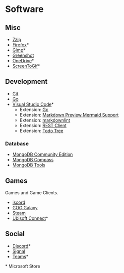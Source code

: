 # Software

## Misc

- [7zip](https://www.7-zip.org/download.html)
- [Firefox](https://apps.microsoft.com/detail/9nzvdkpmr9rd)*
- [Gimp](https://apps.microsoft.com/detail/xpdm27w10192q0)*
- [Greenshot](https://getgreenshot.org/downloads/)
- [OneDrive](https://apps.microsoft.com/detail/9wzdncrfj1p3)*
- [ScreenToGif](https://apps.microsoft.com/detail/9n3sqk8pds8g)*

## Development

- [Git](https://git-scm.com/downloads)
- [Go](https://go.dev/dl/)
- [Visual Studio Code](https://apps.microsoft.com/detail/xp9khm4bk9fz7q)*
  - Extension: [Go](https://marketplace.visualstudio.com/items?itemName=golang.Go)
  - Extension: [Markdown Preview Mermaid Support](https://marketplace.visualstudio.com/items?itemName=bierner.markdown-mermaid)
  - Extension: [markdownlint](https://marketplace.visualstudio.com/items?itemName=DavidAnson.vscode-markdownlint)
  - Extension: [REST Client](https://marketplace.visualstudio.com/items?itemName=humao.rest-client)
  - Extension: [Todo Tree](https://marketplace.visualstudio.com/items?itemName=Gruntfuggly.todo-tree)

### Database

- [MongoDB Community Edition](https://www.mongodb.com/try/download/community)
- [MongoDB Compass](https://www.mongodb.com/products/tools/compass)
- [MongoDB Tools](https://www.mongodb.com/try/download/database-tools)

## Games

Games and Game Clients.

- [iscord](https://www.ea.com/ea-app)
- [GOG Galaxy](https://www.gog.com/galaxy)
- [Steam](https://store.steampowered.com)
- [Ubisoft Connect](https://apps.microsoft.com/detail/xpdp2qw12dfsfk)*

## Social

- [Discord](https://apps.microsoft.com/detail/xpdc2rh70k22mn)*
- [Signal](https://signal.org/de/download/windows/)
- [Teams](https://apps.microsoft.com/detail/xp8bt8dw290mpq)*

\* Microsoft Store

